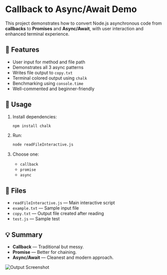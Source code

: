 # Callback to Async/Await Demo

This project demonstrates how to convert Node.js asynchronous code from **callbacks** to **Promises** and **Async/Await**, with user interaction and enhanced terminal experience.

## 🚀 Features

- User input for method and file path
- Demonstrates all 3 async patterns
- Writes file output to `copy.txt`
- Terminal colored output using `chalk`
- Benchmarking using `console.time`
- Well-commented and beginner-friendly

## 🧪 Usage

1. Install dependencies:
   ```bash
   npm install chalk
   ```

2. Run:
   ```bash
   node readFileInteractive.js
   ```

3. Choose one:
   - `callback`
   - `promise`
   - `async`

## 📁 Files

- `readFileInteractive.js` — Main interactive script
- `example.txt` — Sample input file
- `copy.txt` — Output file created after reading
- `test.js` — Sample test

## 💡 Summary

- **Callback** — Traditional but messy.
- **Promise** — Better for chaining.
- **Async/Await** — Cleanest and modern approach.

![Output Screenshot](output.png)
